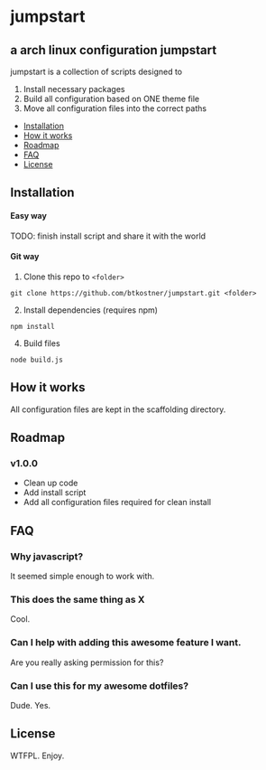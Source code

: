 # jumpstart
## a arch linux configuration jumpstart

jumpstart is a collection of scripts designed to


1. Install necessary packages
2. Build all configuration based on ONE theme file
3. Move all configuration files into the correct paths


* [Installation](#installation)
* [How it works](#works)
* [Roadmap](#roadmap)
* [FAQ](#faq)
* [License](#license)

## <a name="installation"></a> Installation

#### Easy way

TODO: finish install script and share it with the world

#### Git way

1. Clone this repo to `<folder>`

  `git clone https://github.com/btkostner/jumpstart.git <folder>`

2. Install dependencies (requires npm)

  `npm install`

4. Build files

  `node build.js`

## <a name="works"></a> How it works

All configuration files are kept in the scaffolding directory.

## <a name="roadmap"></a> Roadmap

### v1.0.0
* Clean up code
* Add install script
* Add all configuration files required for clean install

## <a name="faq"></a> FAQ

### Why javascript?

It seemed simple enough to work with.

### This does the same thing as X

Cool.

### Can I help with adding this awesome feature I want.

Are you really asking permission for this?

### Can I use this for my awesome dotfiles?

Dude. Yes.

## <a name="license"></a> License

WTFPL. Enjoy.

